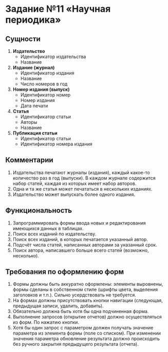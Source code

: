 # Задание №11 «Научная периодика»

## Сущности

1. **Издательство**
    * Идентификатор издательства
    * Название
2. **Издание (журнал)**
    * Идентификатор издания
    * Название
    * Число номеров в год
3. **Номер издания (выпуск)**
    * Идентификатор номер
    * Номер издания
    * Дата печати
4. **Статья**
    * Идентификатор статьи
    * Авторы
    * Название
5. **Публикация статьи**
    * Идентификатор статьи
    * Идентификатор номера издания

## Комментарии

1. Издательства печатают журналы (издания), каждый какое-то количество раз в год (выпуски). В каждом журнале содержится набор статей, каждая из которых имеет набор авторов.
2. Одна и та же статья может печататься в нескольких изданиях.
3. Издательство может выпускать более одного издания.

## Функциональность

1. Запрограммировать формы ввода новых и редактирования имеющихся данных в таблицах.
2. Поиск всех изданий по издательству.
3. Поиск всех изданий, в которых печатается указанный автор.
4. Подсчёт числа статей, написанных авторами за указанный срок.
5. Поиск автора, написавшего больше всего статей (возможно, несколько).

## Требования по оформлению форм

1. Формы должны быть аккуратно оформлены: элементы выровнены, формы сделаны в собственном стиле (шрифты цвета, выделения заголовков и т.п.). Сильно усердствовать не требуется.
2. На формах должны присутствовать кнопки навигации (следующая, предыдущая записи, удалить, добавить).
3. Обязательно должна быть хотя бы одна подчиненная форма. 
4. Выполнение запросов (открытие отчетов) должно осуществляться из форм. По нажатию кнопки.
5. Хотя бы один запрос с параметром должен получать значение параметра из элемента формы (поле со списком). При изменении значения параметра обновление результата должно происходить без ручного закрытия предыдущего результата (отчета).
